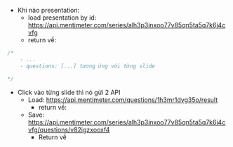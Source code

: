 - Khi nào presentation:
    + load presentation by id: https://api.mentimeter.com/series/alh3p3inxoo77v85qn5ta5q7k6j4cvfg
    + return về: 
```js
/*
    - ...
    - questions: [...] tương ứng với từng slide

*/


```

- Click vào từng slide thì nó gửi 2 API
    + Load: https://api.mentimeter.com/questions/1h3mr1dvg35o/result
        + return về:
    + Save: https://api.mentimeter.com/series/alh3p3inxoo77v85qn5ta5q7k6j4cvfg/questions/v82igzxooxf4
        + Return về
